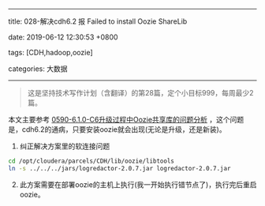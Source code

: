 
---

title: 028-解决cdh6.2 报 Failed to install Oozie ShareLib

date: 2019-06-12 12:30:53 +0800

tags: [CDH,hadoop,oozie]

categories: 大数据

---

> 这是坚持技术写作计划（含翻译）的第28篇，定个小目标999，每周最少2篇。


本文主要参考 [0590-6.1.0-C6升级过程中Oozie共享库的问题分析](https://cloud.tencent.com/developer/article/1419295) ，这个问题是，cdh6.2的通病，只要安装oozie就会出现(无论是升级，还是新装)。<br />

1. 纠正解决方案里的软连接问题

```bash
cd /opt/cloudera/parcels/CDH/lib/oozie/libtools
ln -s ../../../jars/logredactor-2.0.7.jar logredactor-2.0.7.jar 
```

2. 此方案需要在部署oozie的主机上执行(我一开始执行错节点了)，执行完后重启oozie。

